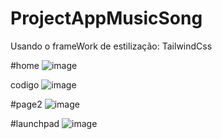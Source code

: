 # ProjectAppMusicSong

Usando o frameWork de estilização: TailwindCss

#home
![image](https://user-images.githubusercontent.com/88322749/230829314-598d36dc-7420-46f2-a35a-82256007f541.png)


codigo
![image](https://user-images.githubusercontent.com/88322749/230829355-d5d037bc-8a49-4e3a-920e-c9945582549e.png)


#page2
![image](https://user-images.githubusercontent.com/88322749/231560756-29d5f5ef-3938-40e6-af50-90f9c8ee8689.png)

#launchpad
![image](https://user-images.githubusercontent.com/88322749/231560913-03a7cc0b-cb77-4671-bb41-d53b99d96b3e.png)

